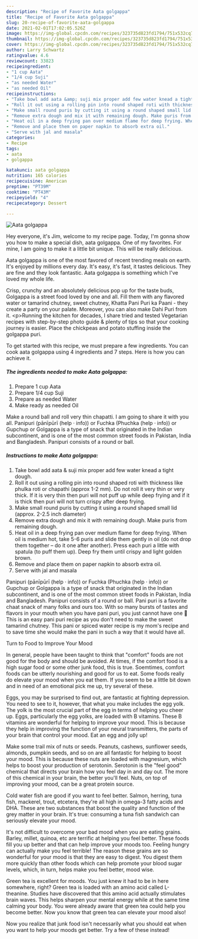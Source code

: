 ```yaml
---
description: "Recipe of Favorite Aata golgappa"
title: "Recipe of Favorite Aata golgappa"
slug: 20-recipe-of-favorite-aata-golgappa
date: 2021-02-01T17:02:05.526Z
image: https://img-global.cpcdn.com/recipes/323735d823fd1794/751x532cq70/aata-golgappa-recipe-main-photo.jpg
thumbnail: https://img-global.cpcdn.com/recipes/323735d823fd1794/751x532cq70/aata-golgappa-recipe-main-photo.jpg
cover: https://img-global.cpcdn.com/recipes/323735d823fd1794/751x532cq70/aata-golgappa-recipe-main-photo.jpg
author: Larry Schwartz
ratingvalue: 4.6
reviewcount: 33823
recipeingredient:
- "1 cup Aata"
- "1/4 cup Suji"
- "as needed Water"
- "as needed Oil"
recipeinstructions:
- "Take bowl add aata &amp; suji mix proper add few water knead a tight dough."
- "Roll it out using a rolling pin into round shaped roti with thickness like phulka roti or chapathi (approx 1-2 mm). Do not roll it very thin or very thick. If it is very thin then puri will not puff up while deep frying and if it is thick then puri will not turn crispy after deep frying."
- "Make small round puris by cutting it using a round shaped small lid (approx. 2-2.5 inch diameter)"
- "Remove extra dough and mix it with remaining dough. Make puris from remaining dough."
- "Heat oil in a deep frying pan over medium flame for deep frying. When oil is medium hot, take 5-6 puris and slide them gently in oil (do not drop them together – do it one after another). Press each puri a little with spatula (to puff them up). Deep fry them until crispy and light golden brown."
- "Remove and place them on paper napkin to absorb extra oil."
- "Serve with jal and masala"
categories:
- Recipe
tags:
- aata
- golgappa

katakunci: aata golgappa 
nutrition: 165 calories
recipecuisine: American
preptime: "PT39M"
cooktime: "PT43M"
recipeyield: "4"
recipecategory: Dessert

---
```



![Aata golgappa](https://img-global.cpcdn.com/recipes/323735d823fd1794/751x532cq70/aata-golgappa-recipe-main-photo.jpg)

Hey everyone, it's Jim, welcome to my recipe page. Today, I'm gonna show you how to make a special dish, aata golgappa. One of my favorites. For mine, I am going to make it a little bit unique. This will be really delicious.

Aata golgappa is one of the most favored of recent trending meals on earth. It's enjoyed by millions every day. It's easy, it's fast, it tastes delicious. They are fine and they look fantastic. Aata golgappa is something which I've loved my whole life.

Crisp, crunchy and an absolutely delicious pop up for the taste buds, Golgappa is a street food loved by one and all. Fill them with any flavored water or tamarind chutney, sweet chutney, Khatta Pani Puri ka Paani - they create a party on your palate. Moreover, you can also make Dahi Puri from it. &lt;p&gt;Running the kitchen for decades, I share tried and tested Vegetarian recipes with step-by-step photo guide &amp; plenty of tips so that your cooking journey is easier. Place the chickpeas and potato stuffing inside the golgappa puri.


To get started with this recipe, we must prepare a few ingredients. You can cook aata golgappa using 4 ingredients and 7 steps. Here is how you can achieve it.

<!--inarticleads1-->

##### The ingredients needed to make Aata golgappa:

1. Prepare 1 cup Aata
1. Prepare 1/4 cup Suji
1. Prepare as needed Water
1. Make ready as needed Oil


Make a round ball and roll very thin chapatti. I am going to share it with you all. Panipuri (pānīpūrī (help · info)) or Fuchka (Phuchka (help · info)) or Gupchup or Golgappa is a type of snack that originated in the Indian subcontinent, and is one of the most common street foods in Pakistan, India and Bangladesh. Panipuri consists of a round or ball. 

<!--inarticleads2-->

##### Instructions to make Aata golgappa:

1. Take bowl add aata &amp; suji mix proper add few water knead a tight dough.
1. Roll it out using a rolling pin into round shaped roti with thickness like phulka roti or chapathi (approx 1-2 mm). Do not roll it very thin or very thick. If it is very thin then puri will not puff up while deep frying and if it is thick then puri will not turn crispy after deep frying.
1. Make small round puris by cutting it using a round shaped small lid (approx. 2-2.5 inch diameter)
1. Remove extra dough and mix it with remaining dough. Make puris from remaining dough.
1. Heat oil in a deep frying pan over medium flame for deep frying. When oil is medium hot, take 5-6 puris and slide them gently in oil (do not drop them together – do it one after another). Press each puri a little with spatula (to puff them up). Deep fry them until crispy and light golden brown.
1. Remove and place them on paper napkin to absorb extra oil.
1. Serve with jal and masala


Panipuri (pānīpūrī (help · info)) or Fuchka (Phuchka (help · info)) or Gupchup or Golgappa is a type of snack that originated in the Indian subcontinent, and is one of the most common street foods in Pakistan, India and Bangladesh. Panipuri consists of a round or ball. Pani puri is a favorite chaat snack of many folks and ours too. With so many bursts of tastes and flavors in your mouth when you have pani puri, you just cannot have one 🙂 This is an easy pani puri recipe as you don&#39;t need to make the sweet tamarind chutney. This pani or spiced water recipe is my mom&#39;s recipe and to save time she would make the pani in such a way that it would have all. 

Turn to Food to Improve Your Mood


In general, people have been taught to think that "comfort" foods are not good for the body and should be avoided. At times, if the comfort food is a high sugar food or some other junk food, this is true. Soemtimes, comfort foods can be utterly nourishing and good for us to eat. Some foods really do elevate your mood when you eat them. If you seem to be a little bit down and in need of an emotional pick me up, try several of these.

Eggs, you may be surprised to find out, are fantastic at fighting depression. You need to see to it, however, that what you make includes the egg yolk. The yolk is the most crucial part of the egg in terms of helping you cheer up. Eggs, particularly the egg yolks, are loaded with B vitamins. These B vitamins are wonderful for helping to improve your mood. This is because they help in improving the function of your neural transmitters, the parts of your brain that control your mood. Eat an egg and jolly up!

Make some trail mix of nuts or seeds. Peanuts, cashews, sunflower seeds, almonds, pumpkin seeds, and so on are all fantastic for helping to boost your mood. This is because these nuts are loaded with magnesium, which helps to boost your production of serotonin. Serotonin is the "feel good" chemical that directs your brain how you feel day in and day out. The more of this chemical in your brain, the better you'll feel. Nuts, on top of improving your mood, can be a great protein source.

Cold water fish are good if you want to feel better. Salmon, herring, tuna fish, mackerel, trout, etcetera, they're all high in omega-3 fatty acids and DHA. These are two substances that boost the quality and function of the grey matter in your brain. It's true: consuming a tuna fish sandwich can seriously elevate your mood. 

It's not difficult to overcome your bad mood when you are eating grains. Barley, millet, quinoa, etc are terrific at helping you feel better. These foods fill you up better and that can help improve your moods too. Feeling hungry can actually make you feel terrible! The reason these grains are so wonderful for your mood is that they are easy to digest. You digest them more quickly than other foods which can help promote your blood sugar levels, which, in turn, helps make you feel better, mood wise.

Green tea is excellent for moods. You just knew it had to be in here somewhere, right? Green tea is loaded with an amino acid called L-theanine. Studies have discovered that this amino acid actually stimulates brain waves. This helps sharpen your mental energy while at the same time calming your body. You were already aware that green tea could help you become better. Now you know that green tea can elevate your mood also!

Now you realize that junk food isn't necessarily what you should eat when you want to help your moods get better. Try a few of these instead!

